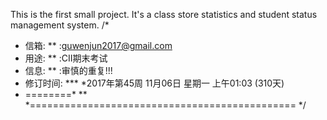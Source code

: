 This is the first small project. It's a class store statistics and student status management system.
/*
  * 信箱: ** :guwenjun2017@gmail.com
  * 用途: ** :CII期末考试
  * 信息: ** :审慎的重复!!!
  * 修订时间: *** *2017年第45周 11月06日 星期一 上午01:03 (310天)
  * ========* ** *============================================== 
*/
